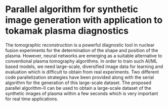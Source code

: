 # Parallel algorithm for synthetic image generation with application to tokamak plasma diagnostics

The tomographic reconstruction is a powerful diagnostic tool in nuclear fusion experiments for the determination of the shape and position of the plasma. However, neural networks are emerging as a suitable alternative to conventional plasma tomography algorithms. In order to train such AI/ML based models, we need large-scale, diversified image data for learning and evaluation which is difficult to obtain from real experiments. Two different code parallelization strategies have been provided along with the serial algorithm for the generation of this large-scale dataset. The proposed parallel algorithm-II can be used to obtain a large-scale dataset of the synthetic images of plasma within a few seconds which is very important for real time applications.  
